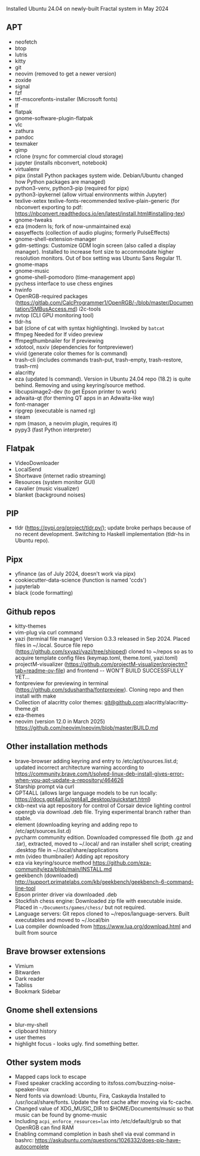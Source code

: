 Installed Ubuntu 24.04 on newly-built Fractal system in May 2024

## APT
* neofetch
* btop
* lutris
* kitty
* git 
* neovim (removed to get a newer version)
* zoxide
* signal
* fzf
* ttf-mscorefonts-installer (Microsoft fonts)
* lf
* flatpak
* gnome-software-plugin-flatpak
* vlc
* zathura
* pandoc
* texmaker
* gimp
* rclone (rsync for commercial cloud storage)
* jupyter (installs nbconvert, notebook)
* virtualenv
* pipx (install Python packages system wide.  Debian/Ubuntu changed how Python packages are managed)
* python3-venv, python3-pip (required for pipx)
* python3-ipykernel (allow virtual environments within Jupyter)
* texlive-xetex texlive-fonts-recommended texlive-plain-generic (for nbconvert exporting to pdf:  https://nbconvert.readthedocs.io/en/latest/install.html#installing-tex)
* gnome-tweaks
* eza (modern ls; fork of now-unmaintained exa)
* easyeffects (collection of audio plugins; formerly PulseEffects)
* gnome-shell-extension-manager
* gdm-settings:  Customize GDM login screen (also called a display manager).  Installed to increase font size to accommodate higher resolution monitors.  Out of box setting was Ubuntu Sans Regular 11. 
* gnome-maps
* gnome-music
* gnome-shell-pomodoro (time-management app)
* pychess  interface to use chess engines
* hwinfo
* OpenRGB-required packages (https://gitlab.com/CalcProgrammer1/OpenRGB/-/blob/master/Documentation/SMBusAccess.md) i2c-tools
* nvtop (CLI GPU monitoring tool)
* tldr-hs
* bat (clone of cat with syntax highlighting).  Invoked by `batcat`
* ffmpeg Needed for lf video preview
* ffmpegthumbnailer for lf previewing
* xdotool, nsxiv (dependencies for fontpreviewer)
* vivid (generate color themes for ls command)
* trash-cli (includes commands trash-put, trash-empty, trash-restore, trash-rm)
* alacritty
* eza (updated ls command).  Version in Ubuntu 24.04 repo (18.2) is quite behind.  Removing and using keyring/source method.
* libcupsimage2-dev (to get Epson printer to work)
* adwaita-qt (for theming QT apps in an Adwaita-like way)
* font-manager
* ripgrep (executable is named rg)
* steam
* npm (mason, a neovim plugin, requires it)
* pypy3  (fast Python interpreter)



## Flatpak
* VideoDownloader
* LocalSend
* Shortwave (internet radio streaming)
* Resources (system monitor GUI)
* cavalier (music visualizer)
* blanket (background noises)


## PIP
* tldr (https://pypi.org/project/tldr.py/); update broke perhaps because of no recent development.  Switching to Haskell implementation (tldr-hs in Ubuntu repo).


## Pipx
* yfinance (as of July 2024, doesn't work via pipx)
* cookiecutter-data-science  (function is named 'ccds')
* jupyterlab
* black (code formatting)


## Github repos
* kitty-themes    
* vim-plug via curl command
* yazi (terminal file manager)  Version 0.3.3 released in Sep 2024.  Placed files in ~/.local.  Source file repo (https://github.com/sxyazi/yazi/tree/shipped) cloned to ~/repos so as to acquire template config files (keymap.toml, theme.toml, yazi.toml)
* projectM-visualizer (https://github.com/projectM-visualizer/projectm?tab=readme-ov-file) and frontend -- WON'T BUILD SUCCESSFULLY YET...
* fontpreview for previewing in terminal (https://github.com/sdushantha/fontpreview).  Cloning repo and then install with make
* Collection of alacritty color themes:  git@github.com:alacritty/alacritty-theme.git
* eza-themes
* neovim  (version 12.0 in March 2025) https://github.com/neovim/neovim/blob/master/BUILD.md







## Other installation methods
* brave-browser  adding keyring and entry to /etc/apt/sources.list.d; updated incorrect architecture warning according to https://community.brave.com/t/solved-linux-deb-install-gives-error-when-you-apt-update-a-repository/464626
* Starship prompt via curl  
* GPT4ALL (allows large language models to be run locally:  https://docs.gpt4all.io/gpt4all_desktop/quickstart.html)
* ckb-next via apt repository for control of Corsair device lighting control
* openrgb via download .deb file.  Trying experimental branch rather than stable.
* element (downloading keyring and adding repo to /etc/apt/sources.list.d)
* pycharm community edition.  Downloaded compressed file (both .gz and .tar), extracted, moved to ~/.local/ and ran installer shell script; creating .desktop file in ~/.local/share/applications
* mtn (video thumbnailer)  Adding apt repository
* eza via keyring/source method  https://github.com/eza-community/eza/blob/main/INSTALL.md
* geekbench (downloaded) http://support.primatelabs.com/kb/geekbench/geekbench-6-command-line-tool
* Epson printer driver via downloaded .deb
* Stockfish chess engine:  Downloaded zip file with executable inside.  Placed in `~/Documents/games/chess/` but not required.
* Language servers:  Git repos cloned to ~/repos/language-servers.  Built executables and moved to ~/.local/bin
* Lua compiler downloaded from https://www.lua.org/download.html and built from source



## Brave browser extensions
* Vimium
* Bitwarden
* Dark reader
* Tabliss
* Bookmark Sidebar



## Gnome shell extensions
* blur-my-shell
* clipboard history
* user themes
* highlight focus  - looks ugly.  find something better.


## Other system mods
* Mapped caps lock to escape
* Fixed speaker crackling according to itsfoss.com/buzzing-noise-speaker-linux
* Nerd fonts via download:  Ubuntu, Fira, Caskaydia  Installed to /usr/local/share/fonts.  Update the font cache after moving via fc-cache.
* Changed value of XDG_MUSIC_DIR to $HOME/Documents/music so that music can be found by gnome-music
* Including `acpi_enforce_resources=lax` into /etc/default/grub so that OpenRGB can find RAM
* Enabling command completion in bash shell via eval command in bashrc:  https://askubuntu.com/questions/1026332/does-pip-have-autocomplete
